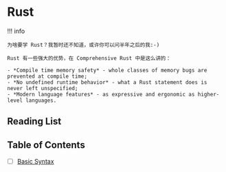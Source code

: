 # Rust

!!! info 
    
    为啥要学 Rust？我暂时还不知道，或许你可以问半年之后的我:-)

    Rust 有一些强大的优势，在 Comprehensive Rust 中是这么讲的：

    - *Compile time memory safety* - whole classes of memory bugs are prevented at compile time;
    - *No undefined runtime behavior* - what a Rust statement does is never left unspecified;
    - *Modern language features* - as expressive and ergonomic as higher-level languages.

## Reading List

## Table of Contents

- [ ] [Basic Syntax](./Basic%20Syntax.md)

